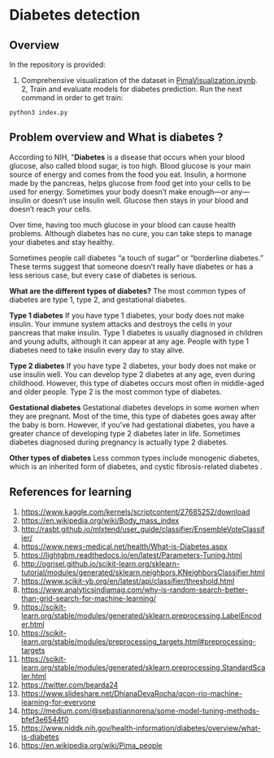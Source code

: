 # Diabetes detection

## Overview
In the repository is provided:

1. Comprehensive visualization of the dataset in [PimaVisualization.ipynb](PimaVisualization.ipynb).
2, Train and evaluate models for diabetes prediction. Run the next command in order to get train:

```shell script
python3 index.py
```

## Problem overview and What is diabetes ? 
According to NIH, "**Diabetes** is a disease that occurs when your blood glucose, also called blood sugar, is too high. Blood glucose is your main source of energy and comes from the food you eat. Insulin, a hormone made by the pancreas, helps glucose from food get into your cells to be used for energy. Sometimes your body doesn’t make enough—or any—insulin or doesn’t use insulin well. Glucose then stays in your blood and doesn’t reach your cells.

Over time, having too much glucose in your blood can cause health problems. Although diabetes has no cure, you can take steps to manage your diabetes and stay healthy.

Sometimes people call diabetes “a touch of sugar” or “borderline diabetes.” These terms suggest that someone doesn’t really have diabetes or has a less serious case, but every case of diabetes is serious.

**What are the different types of diabetes?**
The most common types of diabetes are type 1, type 2, and gestational diabetes.

**Type 1 diabetes**
If you have type 1 diabetes, your body does not make insulin. Your immune system attacks and destroys the cells in your pancreas that make insulin. Type 1 diabetes is usually diagnosed in children and young adults, although it can appear at any age. People with type 1 diabetes need to take insulin every day to stay alive.

**Type 2 diabetes**
If you have type 2 diabetes, your body does not make or use insulin well. You can develop type 2 diabetes at any age, even during childhood. However, this type of diabetes occurs most often in middle-aged and older people. Type 2 is the most common type of diabetes.

**Gestational diabetes**
Gestational diabetes develops in some women when they are pregnant. Most of the time, this type of diabetes goes away after the baby is born. However, if you’ve had gestational diabetes, you have a greater chance of developing type 2 diabetes later in life. Sometimes diabetes diagnosed during pregnancy is actually type 2 diabetes.

**Other types of diabetes**
Less common types include monogenic diabetes, which is an inherited form of diabetes, and cystic fibrosis-related diabetes .


## References for learning 

1. https://www.kaggle.com/kernels/scriptcontent/27685252/download
2. https://en.wikipedia.org/wiki/Body_mass_index
3. http://rasbt.github.io/mlxtend/user_guide/classifier/EnsembleVoteClassifier/
4. https://www.news-medical.net/health/What-is-Diabetes.aspx
5. https://lightgbm.readthedocs.io/en/latest/Parameters-Tuning.html
6. http://ogrisel.github.io/scikit-learn.org/sklearn-tutorial/modules/generated/sklearn.neighbors.KNeighborsClassifier.html
7. https://www.scikit-yb.org/en/latest/api/classifier/threshold.html
8. https://www.analyticsindiamag.com/why-is-random-search-better-than-grid-search-for-machine-learning/
9. https://scikit-learn.org/stable/modules/generated/sklearn.preprocessing.LabelEncoder.html
10. https://scikit-learn.org/stable/modules/preprocessing_targets.html#preprocessing-targets
11. https://scikit-learn.org/stable/modules/generated/sklearn.preprocessing.StandardScaler.html
12. https://twitter.com/bearda24
13. https://www.slideshare.net/DhianaDevaRocha/qcon-rio-machine-learning-for-everyone
14. https://medium.com/@sebastiannorena/some-model-tuning-methods-bfef3e6544f0
15. https://www.niddk.nih.gov/health-information/diabetes/overview/what-is-diabetes
16. https://en.wikipedia.org/wiki/Pima_people